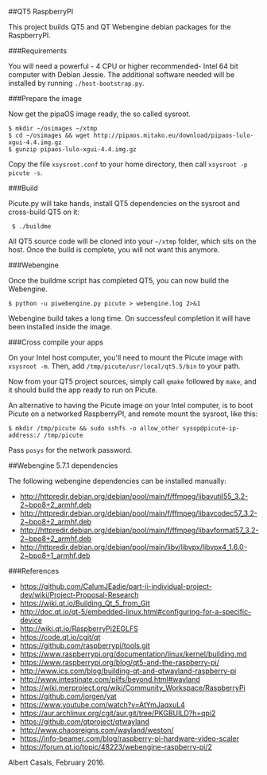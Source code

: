 ##QT5 RaspberryPI

This project builds QT5 and QT Webengine debian packages for the RaspberryPI.

###Requirements

You will need a powerful - 4 CPU or higher recommended-  Intel 64 bit computer with Debian Jessie.
The additional software needed will be installed by running `./host-bootstrap.py`.

###Prepare the image

Now get the pipaOS image ready, the so called sysroot.

```
$ mkdir ~/osimages ~/xtmp
$ cd ~/osimages && wget http://pipaos.mitako.eu/download/pipaos-lulo-xgui-4.4.img.gz
$ gunzip pipaos-lulo-xgui-4.4.img.gz
```

Copy the file `xsysroot.conf` to your home directory, then call `xsysroot -p picute -s`.

###Build

Picute.py will take hands, install QT5 dependencies on the sysroot and cross-build QT5 on it:

```
 $ ./buildme
```

All QT5 source code will be cloned into your `~/xtmp` folder, which sits on the host.
Once the build is complete, you will not want this anymore.

###Webengine

Once the buildme script has completed QT5, you can now build the Webengine.

```
$ python -u piwebengine.py picute > webengine.log 2>&1
```

Webengine build takes a long time. On successfeul completion it will have been installed inside the image.

###Cross compile your apps

On your Intel host computer, you'll need to mount the Picute image with `xsysroot -m`.
Then, add `/tmp/picute/usr/local/qt5.5/bin` to your path.

Now from your QT5 project sources, simply call `qmake` followed by `make`,
and it should build the app ready to run on Picute.

An alternative to having the Picute image on your Intel computer,
is to boot Picute on a networked RaspberryPI, and remote mount the sysroot, like this:

`
 $ mkdir /tmp/picute && sudo sshfs -o allow_other sysop@picute-ip-address:/ /tmp/picute
`

Pass `posys` for the network password.

##Webengine 5.7.1 dependencies

The following webengine dependencies can be installed manually:

 * http://httpredir.debian.org/debian/pool/main/f/ffmpeg/libavutil55_3.2-2~bpo8+2_armhf.deb
 * http://httpredir.debian.org/debian/pool/main/f/ffmpeg/libavcodec57_3.2-2~bpo8+2_armhf.deb
 * http://httpredir.debian.org/debian/pool/main/f/ffmpeg/libavformat57_3.2-2~bpo8+2_armhf.deb
 * http://httpredir.debian.org/debian/pool/main/libv/libvpx/libvpx4_1.6.0-2~bpo8+1_armhf.deb

###References

 * https://github.com/CalumJEadie/part-ii-individual-project-dev/wiki/Project-Proposal-Research
 * https://wiki.qt.io/Building_Qt_5_from_Git
 * http://doc.qt.io/qt-5/embedded-linux.html#configuring-for-a-specific-device
 * http://wiki.qt.io/RaspberryPi2EGLFS
 * https://code.qt.io/cgit/qt
 * https://github.com/raspberrypi/tools.git
 * https://www.raspberrypi.org/documentation/linux/kernel/building.md
 * https://www.raspberrypi.org/blog/qt5-and-the-raspberry-pi/
 * http://www.ics.com/blog/building-qt-and-qtwayland-raspberry-pi
 * http://www.intestinate.com/pilfs/beyond.html#wayland
 * https://wiki.merproject.org/wiki/Community_Workspace/RaspberryPi
 * https://github.com/jorgen/yat
 * https://www.youtube.com/watch?v=AtYmJaqxuL4
 * https://aur.archlinux.org/cgit/aur.git/tree/PKGBUILD?h=qpi2
 * https://github.com/qtproject/qtwayland
 * http://www.chaosreigns.com/wayland/weston/
 * https://info-beamer.com/blog/raspberry-pi-hardware-video-scaler
 * https://forum.qt.io/topic/48223/webengine-raspberry-pi/2

Albert Casals, February 2016.
